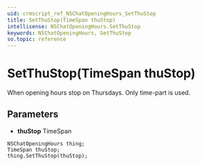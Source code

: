 ```yaml
---
uid: crmscript_ref_NSChatOpeningHours_SetThuStop
title: SetThuStop(TimeSpan thuStop)
intellisense: NSChatOpeningHours.SetThuStop
keywords: NSChatOpeningHours, GetThuStop
so.topic: reference
---
```


# SetThuStop(TimeSpan thuStop)

When opening hours stop on Thursdays. Only time-part is used.

## Parameters

* **thuStop** TimeSpan

```crmscript
NSChatOpeningHours thing;
TimeSpan thuStop;
thing.SetThuStop(thuStop);
```

